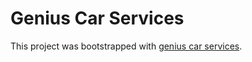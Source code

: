 
# Genius Car Services
This project was bootstrapped with [genius car services](https://github.com/facebook/create-react-app).
